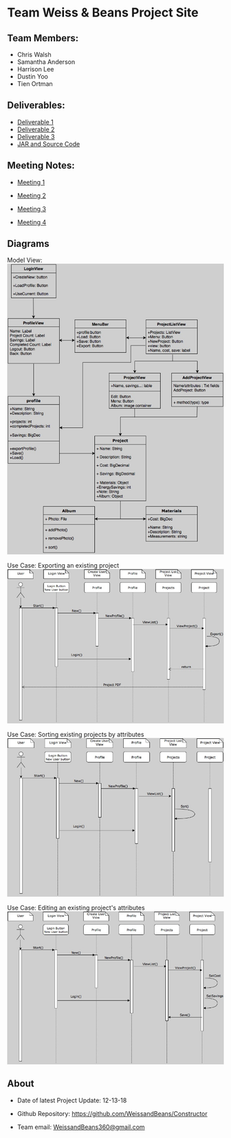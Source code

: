# Team Weiss & Beans Project Site

## Team Members:
   - Chris Walsh
   - Samantha Anderson
   - Harrison Lee
   - Dustin Yoo
   - Tien Ortman

## Deliverables:
   - [Deliverable 1](https://docs.google.com/document/d/1Rbwyh-zfRzpPDnws7jzFzEny20FYKMRQEQXl9_kr8aQ/edit?usp=sharing)
   - [Deliverable 2](https://docs.google.com/document/d/1qW9RW50E7ty_32XEBIsh530Zlnz1Zyp-JVpCCPxRSl0/edit?usp=sharing)
   - [Deliverable 3](https://docs.google.com/document/d/1du6cmEbI6Vase4KXtCVqXkgnWLCttbtPRSWMuLg2bBM/edit?usp=sharing)
   - [JAR and Source Code](https://drive.google.com/drive/folders/1A6h7NfyfnnIp6JOEloUp8ZIMfxCt2iCK?usp=sharing)

## Meeting Notes:
   - [Meeting 1](https://docs.google.com/document/d/1D12ltyVHgUaxlGNnLVo0QXVNrJpJh_CvgHj76eHiq7Q/edit?usp=sharing)
   
   - [Meeting 2](https://docs.google.com/document/d/1kEHzlhikLRHQosBMaJqHHGPGiI6h1OS-151W3f21nsA/edit?usp=sharing)
   
   - [Meeting 3](https://docs.google.com/document/d/1irhuPU8rIyfVCUF6yZT8c1saLlAu9ZdITzj6uDATIoU/edit?usp=sharing)

   - [Meeting 4](https://docs.google.com/document/d/1HPtR8JQVv0uI2rC451lZSLitFR3WPf0GCtQnHHgqqBs/edit?usp=sharing)
   
   
## Diagrams
   Model View:
   <img src="images/360 project.jpg" alt="UML" width="600">

   Use Case: Exporting an existing project
   <img src="images/Sequence Diagram 1.jpg" alt="SSD1" width="600">
   
   Use Case: Sorting existing projects by attributes
   <img src="images/Sequence Diagram 2.jpg" alt="SSD2" width="600">
   
   Use Case: Editing an existing project's attributes
   <img src="images/Sequence Diagram 3.jpg" alt="SSD3" width="600">

## About
   - Date of latest Project Update: 12-13-18

   - Github Repository: https://github.com/WeissandBeans/Constructor

   - Team email: WeissandBeans360@gmail.com
